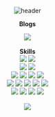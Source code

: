 <div align="center"> 

![header](https://capsule-render.vercel.app/api?type=cylinder&color=81BEF7&height=100&section=header&text=🤍　　　Jina's%20Github　　　🤍&fontSize=50&fontColor=000000)

<b>Blogs</b>
<div>
<a href="https://jinaon.tistory.com/" target="_blank"><img src="https://img.shields.io/badge/Blog-000000?style=for-the-badge&logo=tistory&logoColor=FFFFFF"/></a>    </div>
<br>
<b>Skills</b>
<div>
    <img src="https://img.shields.io/badge/springboot-6DB33F?style=flat&logo=springboot&logoColor=white" />
    <img src="https://img.shields.io/badge/django-092E20?style=flat&logo=django&logoColor=white" />
</div>
    <div>
    <img src="https://img.shields.io/badge/hadoop-66CCFF?style=flat&logo=apachehadoop&logoColor=white" />
    <img src="https://img.shields.io/badge/rabbitmq-FF6600?style=flat&logo=rabbitmq&logoColor=white" />
</div>
<div>
    <img src="https://img.shields.io/badge/javascript-007396?style=flat&logo=javascript&logoColor=white" />
    <img src="https://img.shields.io/badge/vue.js-4FC08D?style=flat&logo=vue.js&logoColor=white" />
    <img src="https://img.shields.io/badge/HTML5-E34F26?style=flat&logo=HTML5&logoColor=white" />
    <img src="https://img.shields.io/badge/CSS3-1572B6?style=flat&logo=CSS3&logoColor=white" />
</div>
<div>
    <img src="https://img.shields.io/badge/mysql-4479A1?style=flat&logo=mysql&logoColor=white" />
    <img src="https://img.shields.io/badge/sqlite-003B57?style=flat&logo=sqlite&logoColor=white" />
    <img src="https://img.shields.io/badge/mongodb-47A248?style=flat&logo=mongodb&logoColor=white" />
    <img src="https://img.shields.io/badge/redis-DC382D?style=flat&logo=redis&logoColor=white" />
    <img src="https://img.shields.io/badge/mariadb-003545?style=flat&logo=mariadb&logoColor=white" />
</div>
<div>
    <img src="https://img.shields.io/badge/docker-2496ED?style=flat&logo=docker&logoColor=white" />
    <img src="https://img.shields.io/badge/Amazon AWS-232F3E?style=flat&logo=Amazon AWS&logoColor=white" />
    <img src="https://img.shields.io/badge/jenkins-D24939?style=flat&logo=jenkins&logoColor=white" />
    <img src="https://img.shields.io/badge/nginx-009639?style=flat&logo=nginx&logoColor=white" />
</div>
<br>

<img src="https://github-readme-stats.vercel.app/api/top-langs/?username=jina5&layout=compact"> 

</div> 
